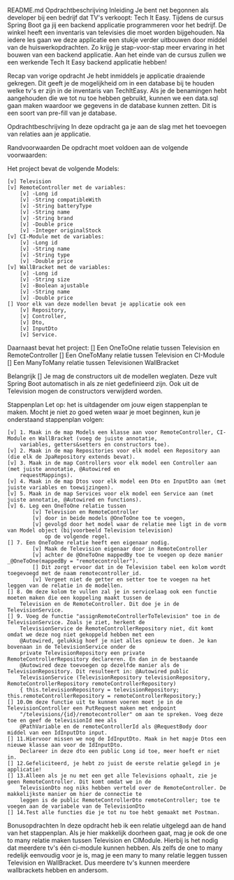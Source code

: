README.md
Opdrachtbeschrijving
Inleiding
    Je bent net begonnen als developer bij een bedrijf dat TV's verkoopt: Tech It Easy. Tijdens de cursus Spring Boot ga 
    jij een backend applicatie programmeren voor het bedrijf. De winkel heeft een inventaris van televisies die moet worden 
    bijgehouden. Na iedere les gaan we deze applicatie een stukje verder uitbouwen door middel van de huiswerkopdrachten. 
    Zo krijg je stap-voor-stap meer ervaring in het bouwen van een backend applicatie. Aan het einde van de cursus zullen 
    we een werkende Tech It Easy backend applicatie hebben!

Recap van vorige opdracht
    Je hebt inmiddels je applicatie draaiende gekregen. Dit geeft je de mogelijkheid om in een database bij te houden 
    welke tv's er zijn in de inventaris van TechItEasy. Als je de benamingen hebt aangehouden die we tot nu toe hebben 
    gebruikt, kunnen we een data.sql gaan maken waardoor we gegevens in de database kunnen zetten. Dit is een soort van 
    pre-fill van je database.

Opdrachtbeschrijving
    In deze opdracht ga je aan de slag met het toevoegen van relaties aan je applicatie.

Randvoorwaarden
    De opdracht moet voldoen aan de volgende voorwaarden:

Het project bevat de volgende Models:

    [v] Television
    [v] RemoteController met de variables: 
        [v] -Long id 
        [v] -String compatibleWith 
        [v] -String batteryType 
        [v] -String name 
        [v] -String brand 
        [v] -Double price 
        [v] -Integer originalStock
    [v] CI-Module met de variables: 
        [v] -Long id 
        [v] -String name 
        [v] -String type 
        [v] -Double price
    [v] WallBracket met de variables: 
        [v] -Long id 
        [v] -String size 
        [v] -Boolean ajustable 
        [v] -String name 
        [v] -Double price 
    [] Voor elk van deze modellen bevat je applicatie ook een 
        [v] Repository, 
        [v] Controller, 
        [v] Dto, 
        [v] InputDto
        [v] Service.

Daarnaast bevat het project:
    [] Een OneToOne relatie tussen Television en RemoteController
    [] Een OneToMany relatie tussen Television en CI-Module
    [] Een ManyToMany relatie tussen Televisionen WallBracket

Belangrijk
    [] Je mag de constructors uit de modellen weglaten. Deze vult Spring Boot automatisch in als ze niet gedefinieerd 
        zijn. Ook uit de Television mogen de constructors verwijderd worden.

Stappenplan
    Let op: het is uitdagender om jouw eigen stappenplan te maken. Mocht je niet zo goed weten waar je moet beginnen, 
    kun je onderstaand stappenplan volgen:

    [v] 1. Maak in de map Models een klasse aan voor RemoteController, CI-Module en WallBracket (voeg de juiste annotatie,
        variables, getters&setters en constructors toe).
    [v] 2. Maak in de map Repositories voor elk model een Repository aan (die elk de JpaRepository extends bevat).
    [v] 3. Maak in de map Controllers voor elk model een Controller aan (met juiste annotatie, @Autowired en 
        requestMappings).
    [v] 4. Maak in de map Dtos voor elk model een Dto en InputDto aan (met juiste variables en toewijzingen).
    [v] 5. Maak in de map Services voor elk model een Service aan (met juiste annotatie, @Autowired en functions).
    [v] 6. Leg een OneToOne relatie tussen 
            [v] Television en RemoteController 
            [v] door in beide models @OneToOne toe te voegen, 
            [v] gevolgd door het model waar de relatie mee ligt in de vorm van Model object (bijvoorbeeld Television television) 
                op de volgende regel.
    [] 7. Een OneToOne relatie heeft een eigenaar nodig. 
            [v] Maak de Television eigenaar door in RemoteController 
            [v] achter de @OneToOne mappedBy toe te voegen op deze manier _@OneToOne(mappedBy = "remotecontroller").
            [] Dit zorgt ervoor dat in de Television tabel een kolom wordt toegevoegd met de naam remotecontroller_id. 
            [v] Vergeet niet de getter en setter toe te voegen na het leggen van de relatie in de modellen.
    [] 8. Om deze kolom te vullen zal je in servicelaag ook een functie moeten maken die een koppeling maakt tussen de 
        Television en de RemoteController. Dit doe je in de TelevisionService.
    [] 9. Voeg de functie "assignRemoteControllerToTelevision" toe in de TelevisionService. Zoals je ziet, herkent de 
        TelevisionService de RemoteControllerRepository niet, dit komt omdat we deze nog niet gekoppeld hebben met een
        @Autowired, gelukkig hoef je niet alles opnieuw te doen. Je kan bovenaan in de TelevisionService onder de 
        private TelevisionRepository een private RemoteControllerRepository declareren. En dan in de bestaande 
        @Autowired deze toevoegen op dezelfde manier als de TelevisionRepository. Dit resulteert in: @Autowired public
        TelevisionService (TelevisionRepository televisionRepository, RemoteControllerRepository remoteControllerRepository) 
        { this.televisionRepository = televisionRepository; this.remoteControllerRepository = remoteControllerRepository;}
    [] 10.Om deze functie uit te kunnen voeren moet je in de TelevisionController een PutRequest maken met endpoint 
        "/televisions/{id}/remotecontroller" om aan te spreken. Voeg deze toe en geef de televisionId mee als 
        @PathVariable en de remoteControllerId als @RequestBody door middel van een IdInputDto input.
    [] 11.Hiervoor missen we nog de IdInputDto. Maak in het mapje Dtos een nieuwe klasse aan voor de IdInputDto.
        Declareer in deze dto een public Long id toe, meer hoeft er niet in.
    [] 12.Gefeliciteerd, je hebt zo juist de eerste relatie gelegd in je applicatie!
    [] 13.Alleen als je nu met een get alle Televisions ophaalt, zie je geen RemoteController. Dit komt omdat we in de
        TelevisionDto nog niks hebben verteld over de RemoteController. De makkelijkste manier om hier de connectie te 
        leggen is de public RemoteControllerDto remoteController; toe te voegen aan de variabele van de TelevisionDto
    [] 14.Test alle functies die je tot nu toe hebt gemaakt met Postman.

Bonusopdrachten
    In deze opdracht heb ik een relatie uitgelegd aan de hand van het stappenplan. 
    Als je hier makkelijk doorheen gaat, mag je ook de one to many relatie maken tussen Television en CIModule. 
    Hierbij is het nodig dat meerdere tv's één ci-module kunnen hebben. 
    Als zelfs de one to many redelijk eenvoudig voor je is, mag je een many to many relatie leggen tussen Television 
    en WallBracket. Dus meerdere tv's kunnen meerdere wallbrackets hebben en andersom.